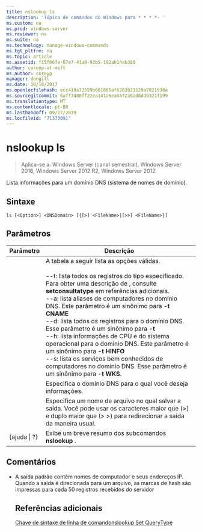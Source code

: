 ```yaml
---
title: nslookup ls
description: 'Tópico de comandos do Windows para * * * *- '
ms.custom: na
ms.prod: windows-server
ms.reviewer: na
ms.suite: na
ms.technology: manage-windows-commands
ms.tgt_pltfrm: na
ms.topic: article
ms.assetid: f15f06fe-67e7-41a9-93b5-192ab14ab380
author: coreyp-at-msft
ms.author: coreyp
manager: dongill
ms.date: 10/16/2017
ms.openlocfilehash: ecc419a72599b661865af6283821129a7021938a
ms.sourcegitcommit: 6aff3d88ff22ea141a6ea6572a5ad8dd6321f199
ms.translationtype: MT
ms.contentlocale: pt-BR
ms.lasthandoff: 09/27/2019
ms.locfileid: "71373091"
---
```

# <a name="nslookup-ls"></a>nslookup ls

>Aplica-se a: Windows Server (canal semestral), Windows Server 2016, Windows Server 2012 R2, Windows Server 2012

Lista informações para um domínio DNS (sistema de nomes de domínio).
## <a name="syntax"></a>Sintaxe
```
ls [<Option>] <DNSDomain> [{[>] <FileName>|[>>] <FileName>}]
```
## <a name="parameters"></a>Parâmetros

|    Parâmetro    |                                                                                                                                                                                                                                                                                                               Descrição                                                                                                                                                                                                                                                                                                                |
|-----------------|------------------------------------------------------------------------------------------------------------------------------------------------------------------------------------------------------------------------------------------------------------------------------------------------------------------------------------------------------------------------------------------------------------------------------------------------------------------------------------------------------------------------------------------------------------------------------------------------------------------------------------------|
|    <Option>     | A tabela a seguir lista as opções válidas.<br /><br />--t: lista todos os registros do tipo especificado. Para obter uma descrição de <querytype>, consulte **setconsultatype** em referências adicionais.<br />--a: lista aliases de computadores no domínio DNS. Este parâmetro é um sinônimo para **-t CNAME**<br />--d: lista todos os registros para o domínio DNS. Esse parâmetro é um sinônimo para **-t**<br />--h: lista informações de CPU e do sistema operacional para o domínio DNS. Este parâmetro é um sinônimo para **-t HINFO**<br />--s: lista os serviços bem conhecidos de computadores no domínio DNS. Esse parâmetro é um sinônimo para **-t WKS**. |
|   <DNSDomain>   |                                                                                                                                                                                                                                                                                         Especifica o domínio DNS para o qual você deseja informações.                                                                                                                                                                                                                                                                                         |
|   <FileName>    |                                                                                                                                                                                                                                 Especifica um nome de arquivo no qual salvar a saída. Você pode usar os caracteres maior que (>) e duplo maior que (> >) para redirecionar a saída da maneira usual.                                                                                                                                                                                                                                  |
| {ajuda &#124; ?} |                                                                                                                                                                                                                                                                                          Exibe um breve resumo dos subcomandos **nslookup** .                                                                                                                                                                                                                                                                                           |

## <a name="remarks"></a>Comentários
- A saída padrão contém nomes de computador e seus endereços IP. Quando a saída é direcionada para um arquivo, as marcas de hash são impressas para cada 50 registros recebidos do servidor
  ## <a name="additional-references"></a>Referências adicionais
  [Chave de sintaxe de linha de comando](command-line-syntax-key.md)[nslookup Set QueryType](nslookup-set-querytype.md) 
  
